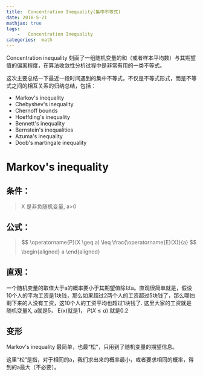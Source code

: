 ```yaml
---
title:  Concentration Inequality(集中不等式)
date: 2018-5-21
mathjax: true
tags:
    -   Concentration Inequality
categories:  math
---
```



Concentration inequality 刻画了一组随机变量的和（或者样本平均数）与其期望值的偏离程度，在算法收敛性分析过程中是非常有用的一类不等式。

这次主要总结一下最近一段时间遇到的集中不等式，不仅是不等式形式，而是不等式之间的相互关系的归纳总结，包括：

- Markov's inequality
- Chebyshev's inequality
- Chernoff bounds
- Hoeffding's inequality
- Bennett's inequality 
- Bernstein's inequalities
- Azuma's inequality
- Doob's martingale inequality

# Markov's inequality
## 条件：
> X 是非负随机变量, a>0

## 公式：

> $$ \operatorname{P}(X \geq a) \leq \frac{\operatorname{E}(X)}{a} $$
>\begin{aligned} a \end{aligned}
## 直观：
一个随机变量的取值大于a的概率要小于其期望值除以a。直观很简单就是，假设10个人的平均工资是1块钱，那么如果超过2两个人的工资超过5块钱了，那么哪怕剩下来的人没有工资，这10个人的工资平均也超过1块钱了. 这里大家的工资就是随机变量X, a就是5， E(x)就是1， $P(X \le a)$ 就是0.2

## 变形


Markov's inequality 最简单，也最“松”，只用到了随机变量的期望信息。

这里“松”是指，对于相同的a，我们求出来的概率最小，或者要求相同的概率，得到的a最大（不必要）。